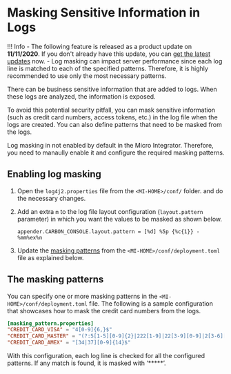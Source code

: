 # Masking Sensitive Information in Logs

!!! Info
        - The following feature is released as a product update on <b>11/11/2020</b>. If you don't already have this update, you can [get the latest updates](https://updates.docs.wso2.com/en/latest/updates/overview/) now.
        - Log masking can impact server performance since each log line is matched to each of the specified patterns. Therefore, it is highly recommended to use only the most necessary patterns.

There can be business sensitive information that are added to logs. When these logs are analyzed, the information is exposed.

To avoid this potential security pitfall, you can mask sensitive information (such as credit card numbers, access tokens, etc.) in the log file when the logs are created. You can also define patterns that need to be masked from the logs.

Log masking in not enabled by default in the Micro Integrator. Therefore, you need to manaully enable it and configure the required masking patterns.

## Enabling log masking

1.  Open the `log4j2.properties` file from the `<MI-HOME>/conf/` folder. and do the necessary changes. 
2.  Add an extra `m` to the log file layout configuration (`layout.pattern` parameter) in which you want the values to be masked as shown below.

    ```
    appender.CARBON_CONSOLE.layout.pattern = [%d] %5p {%c{1}} - %mm%ex%n
    ```
3. Update the [masking patterns](#the-masking-pattern-file) from the `<MI-HOME>/conf/deployment.toml` file as explained below.

## The masking patterns

You can specify one or more masking patterns in the `<MI-HOME>/conf/deployment.toml` file. The following is a sample configuration that showcases how to mask the credit card numbers from the logs.

```toml
[masking_pattern.properties]
"CREDIT_CARD_VISA" = "4[0-9]{6,}$"
"CREDIT_CARD_MASTER" = "(?:5[1-5][0-9]{2}|222[1-9]|22[3-9][0-9]|2[3-6][0-9]{2}|27[01][0-9]|2720)[0-9]{12}"
"CREDIT_CARD_AMEX" = "[34|37][0-9]{14}$"
```

With this configuration, each log line is checked for all the configured patterns. If any match is found, it is masked with ‘*****’.
